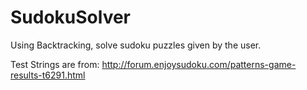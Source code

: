 # SudokuSolver
Using Backtracking, solve sudoku puzzles given by the user.

Test Strings are from: http://forum.enjoysudoku.com/patterns-game-results-t6291.html
